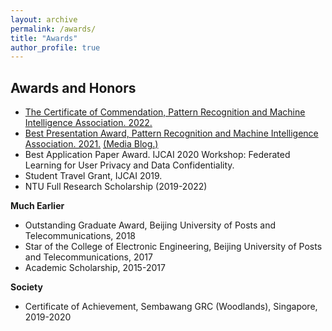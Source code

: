 ```yaml
---
layout: archive
permalink: /awards/
title: "Awards"
author_profile: true
---
```


## Awards and Honors

  * [The Certificate of Commendation, Pattern Recognition and Machine Intelligence Association. 2022.](https://personal.ntu.edu.sg/han.yu/PREMIA22.png)
  * [Best Presentation Award, Pattern Recognition and Machine Intelligence Association. 2021.](https://personal.ntu.edu.sg/han.yu/PREMIA-2021-NAACL.png) [(Media Blog.)](http://www.premiasg.org/for-members/premia-best-student-paper-awards/premia-best-student-paper-awards-2021/)
  * Best Application Paper Award. IJCAI 2020 Workshop: Federated Learning for User Privacy and Data Confidentiality.
  * Student Travel Grant, IJCAI 2019.
  * NTU Full Research Scholarship (2019-2022)
  
  **Much Earlier**
  * Outstanding Graduate Award, Beijing University of Posts and Telecommunications, 2018
  * Star of the College of Electronic Engineering, Beijing University of Posts and Telecommunications, 2017
  * Academic Scholarship, 2015-2017
  
  **Society**
  * Certificate of Achievement, Sembawang GRC (Woodlands), Singapore, 2019-2020



